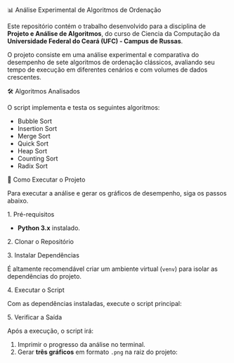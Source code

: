 
📊 Análise Experimental de Algoritmos de Ordenação

Este repositório contém o trabalho desenvolvido para a disciplina de **Projeto e Análise de Algoritmos**, do curso de Ciencia da Computação da **Universidade Federal do Ceará (UFC) - Campus de Russas**.

O projeto consiste em uma análise experimental e comparativa do desempenho de sete algoritmos de ordenação clássicos, avaliando seu tempo de execução em diferentes cenários e com volumes de dados crescentes.


🛠️ Algoritmos Analisados

O script implementa e testa os seguintes algoritmos:

  * Bubble Sort
  * Insertion Sort
  * Merge Sort
  * Quick Sort
  * Heap Sort
  * Counting Sort
  * Radix Sort



🚀 Como Executar o Projeto

Para executar a análise e gerar os gráficos de desempenho, siga os passos abaixo.

1\. Pré-requisitos

  * **Python 3.x** instalado.

2\. Clonar o Repositório


3\. Instalar Dependências

É altamente recomendável criar um ambiente virtual (`venv`) para isolar as dependências do projeto.


4\. Executar o Script

Com as dependências instaladas, execute o script principal:

5\. Verificar a Saída

Após a execução, o script irá:

1.  Imprimir o progresso da análise no terminal.
2.  Gerar **três gráficos** em formato `.png` na raiz do projeto:


